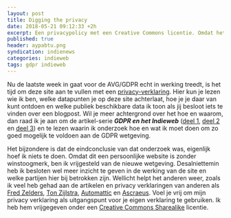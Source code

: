 ```yaml
---
layout: post
title: Digging the privacy
date: 2018-05-21 09:12:33 +2h
excerpt: Een privacypolicy met een Creative Commons licentie. Omdat het kan.
published: true
header: aypabtu.png
syndication: indienews
categories: indieweb
tags: gdpr indieweb
---
```

Nu de laatste week in gaat voor de AVG/GDPR echt in werking treedt, is het tijd om deze site aan te vullen met een [privacy-verklaring](/privacy). Hier kun je lezen wie ik ben, welke datapunten je op deze site achterlaat, hoe je je daar van kunt ontdoen en welke publiek beschikbare data ik toon als jij besloot iets te vinden over een blogpost. Wil je meer achtergrond over het hoe en waarom, dan raad ik je aan om de artikel-serie ***GDPR en het Indieweb*** ([deel 1](http://diggingthedigital.com/GDPR-en-het-Indieweb/), [deel 2](http://diggingthedigital.com/GDPR-en-het-Indieweb-deel-2/) en [deel 3](http://diggingthedigital.com/GDPR-en-het-Indieweb-deel-3-Webmentions/)) en te lezen waarin ik onderzoek hoe en wat ik moet doen om zo goed mogelijk te voldoen aan de GDPR wetgeving.

Het bijzondere is dat de eindconclusie van dat onderzoek was, eigenlijk hoef ik niets te doen. Omdat dit een persoonlijke website is zonder winstoogmerk, ben ik vrijgesteld van de nieuwe wetgeving. Desalniettemin heb ik besloten wel meer inzicht te geven in de werking van de site en welke partijen hier bij betrokken zijn. Wellicht helpt het anderen weer, zoals ik veel heb gehad aan de artikelen en privacy verklaringen van anderen als [Fred Zelders](https://www.fredzelders.nl/privacy-verklaring-fzelders-nl/), [Ton Zijlstra](https://www.zylstra.org/blog/personal-data-protection-policy/), [Automattic](https://automattic.com/privacy/) en [Ascraeus](https://ascraeus.org/page/privacy/). Voel je vrij om mijn privacy verklaring als uitgangspunt voor je eigen verklaring te gebruiken. Ik heb hem vrijgegeven onder een [Creative Commons Sharealike](https://creativecommons.org/licenses/by-sa/4.0/) licentie.

